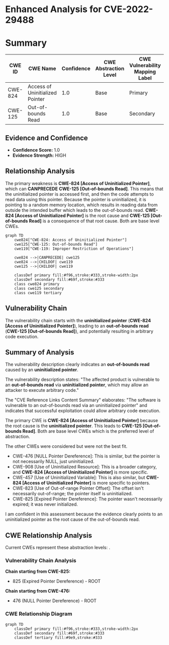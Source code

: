 # Enhanced Analysis for CVE-2022-29488

# Summary
| CWE ID  | CWE Name                                                        | Confidence | CWE Abstraction Level | CWE Vulnerability Mapping Label | CWE-Vulnerability Mapping Notes |
|---------|-----------------------------------------------------------------|------------|-----------------------|---------------------------------|------------------------------------|
| CWE-824 | Access of Uninitialized Pointer                                 | 1.0        | Base                  | Primary                           | Allowed                            |
| CWE-125 | Out-of-bounds Read                                               | 1.0        | Base                  | Secondary                         | Allowed                            |

## Evidence and Confidence

*   **Confidence Score:** 1.0
*   **Evidence Strength:** HIGH

## Relationship Analysis
The primary weakness is **CWE-824 [Access of Uninitialized Pointer]**, which can **CANPRECEDE** **CWE-125 [Out-of-bounds Read]**. This means that the uninitialized pointer is accessed first, and then the code attempts to read data using this pointer. Because the pointer is uninitialized, it is pointing to a random memory location, which results in reading data from outside the intended buffer which leads to the out-of-bounds read. **CWE-824 [Access of Uninitialized Pointer]** is the root cause and **CWE-125 [Out-of-bounds Read]** is a consequence of that root cause. Both are base level CWEs.

```mermaid
graph TD
    cwe824["CWE-824: Access of Uninitialized Pointer"]
    cwe125["CWE-125: Out-of-bounds Read"]
    cwe119["CWE-119: Improper Restriction of Operations"]
    
    cwe824 -->|CANPRECEDE| cwe125
    cwe824 -->|CHILDOF| cwe119
    cwe125 -->|CHILDOF| cwe119

    classDef primary fill:#f96,stroke:#333,stroke-width:2px
    classDef secondary fill:#69f,stroke:#333
    class cwe824 primary
    class cwe125 secondary
    class cwe119 tertiary
```

## Vulnerability Chain
The vulnerability chain starts with the **uninitialized pointer** (**CWE-824 [Access of Uninitialized Pointer]**), leading to an **out-of-bounds read** (**CWE-125 [Out-of-bounds Read]**), and potentially resulting in arbitrary code execution.

## Summary of Analysis
The vulnerability description clearly indicates an **out-of-bounds read** caused by an **uninitialized pointer**.

The vulnerability description states: "The affected product is vulnerable to an **out-of-bounds read** via **uninitialized pointer**, which may allow an attacker to execute arbitrary code."

The "CVE Reference Links Content Summary" elaborates: "The software is vulnerable to an out-of-bounds read via an uninitialized pointer" and indicates that successful exploitation could allow arbitrary code execution.

The primary CWE is **CWE-824 [Access of Uninitialized Pointer]** because the root cause is the **uninitialized pointer**. This leads to **CWE-125 [Out-of-bounds Read]**. Both are base level CWEs which is the preferred level of abstraction.

The other CWEs were considered but were not the best fit.
*   CWE-476 [NULL Pointer Dereference]: This is similar, but the pointer is not necessarily NULL, just uninitialized.
*   CWE-908 [Use of Uninitialized Resource]: This is a broader category, and **CWE-824 [Access of Uninitialized Pointer]** is more specific.
*   CWE-457 [Use of Uninitialized Variable]: This is also similar, but **CWE-824 [Access of Uninitialized Pointer]** is more specific to pointers.
*   CWE-823 [Use of Out-of-range Pointer Offset]: The offset isn't necessarily out-of-range; the pointer itself is uninitialized.
*   CWE-825 [Expired Pointer Dereference]: The pointer wasn't necessarily expired; it was never initialized.

I am confident in this assessment because the evidence clearly points to an uninitialized pointer as the root cause of the out-of-bounds read.


## CWE Relationship Analysis

Current CWEs represent these abstraction levels: .


### Vulnerability Chain Analysis

**Chain starting from CWE-825:**
- 825 (Expired Pointer Dereference) - ROOT


**Chain starting from CWE-476:**
- 476 (NULL Pointer Dereference) - ROOT



### CWE Relationship Diagram

```mermaid
graph TD
    classDef primary fill:#f96,stroke:#333,stroke-width:2px
    classDef secondary fill:#69f,stroke:#333
    classDef tertiary fill:#9e9,stroke:#333
```